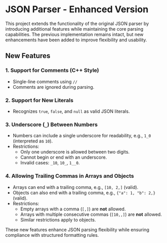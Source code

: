 # JSON Parser - Enhanced Version

This project extends the functionality of the original JSON parser by introducing additional features while maintaining the core parsing capabilities. The previous implementation remains intact, but new enhancements have been added to improve flexibility and usability.

## **New Features**

### **1. Support for Comments (C++ Style)**
- Single-line comments using `//`
- Comments are ignored during parsing.

### **2. Support for New Literals**
- Recognizes `true`, `false`, and `null` as valid JSON literals.

### **3. Underscore (`_`) Between Numbers**
- Numbers can include a single underscore for readability, e.g., `1_0` (interpreted as `10`).
- Restrictions:
  - Only one underscore is allowed between two digits.
  - Cannot begin or end with an underscore.
  - Invalid cases: `_10`, `10_`, `1__0`.

### **4. Allowing Trailing Commas in Arrays and Objects**
- Arrays can end with a trailing comma, e.g., `[10, 2,]` (valid).
- Objects can also end with a trailing comma, e.g., `{"a": 1, "b": 2,}` (valid).
- Restrictions:
  - Empty arrays with a comma (`[,]`) are **not** allowed.
  - Arrays with multiple consecutive commas (`[10,,]`) are **not** allowed.
  - Similar restrictions apply to objects.

These new features enhance JSON parsing flexibility while ensuring compliance with structured formatting rules.

